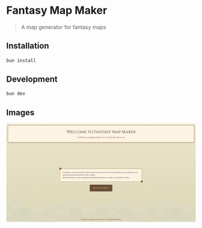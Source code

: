 # Fantasy Map Maker

> A map generator for fantasy maps

## Installation

```bash
bun install
```

## Development

```bash
bun dev
```

## Images

![Fantasy Map Maker Preview](/public/landingpage-preview.png)
